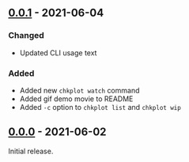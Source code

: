 ## [0.0.1] - 2021-06-04
### Changed
- Updated CLI usage text

### Added
- Added new `chkplot watch` command
- Added gif demo movie to README
- Added `-c` option to `chkplot list` and `chkplot wip`

## [0.0.0] - 2021-06-02
Initial release.

<!-- [Unreleased]: https://github.com/Chia-Mine/chia-agent/compare/v0.0.1...v0.0.2 -->
[0.0.1]: https://github.com/Chia-Mine/plot-log-analyzer/compare/v0.0.0...v0.0.1
[0.0.0]: https://github.com/Chia-Mine/plot-log-analyzer/releases/tag/v0.0.0
